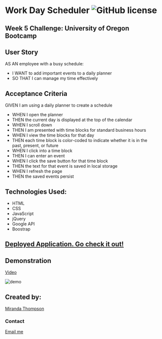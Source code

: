 # Work Day Scheduler ![GitHub license](https://img.shields.io/npm/l/express?style=for-the-badge)

## Week 5 Challenge: University of Oregon Bootcamp

## User Story
AS AN employee with a busy schedule:
* I WANT to add important events to a daily planner
* SO THAT I can manage my time effectively

## Acceptance Criteria
GIVEN I am using a daily planner to create a schedule
* WHEN I open the planner
* THEN the current day is displayed at the top of the calendar
* WHEN I scroll down
* THEN I am presented with time blocks for standard business hours
* WHEN I view the time blocks for that day
* THEN each time block is color-coded to indicate whether it is in the past, present, or future
* WHEN I click into a time block
* THEN I can enter an event
* WHEN I click the save button for that time block
* THEN the text for that event is saved in local storage
* WHEN I refresh the page
* THEN the saved events persist

## Technologies Used:
* HTML
* CSS
* JavaScript
* jQuery
* Google API
* Boostrap

## [Deployed Application. Go check it out!](https://mirandat77.github.io/work-day-life-changer/) 

## Demonstration
[Video](https://drive.google.com/file/d/1s5FQgNyzpFkqIkmDsNpuZhRpDs2pUE1k/preview)

![demo](https://user-images.githubusercontent.com/88161424/146654595-414d267d-25fc-4555-87cc-0224fb368b1d.jpg)


## Created by:
[Miranda Thompson](https://github.com/MirandaT77) 
### Contact
[Email me](mailto:ranileah7@gmail.com)

